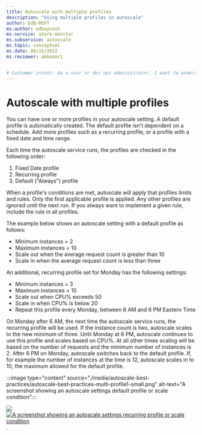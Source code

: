 ```yaml
---
title: Autoscale with multiple profiles
description: "Using multiple profiles in autoscale"
author: EdB-MSFT
ms.author: edbaynash
ms.service: azure-monitor
ms.subservice: autoscale
ms.topic: conceptual
ms.date: 09/15/2022
ms.reviewer: akkumari


# Customer intent: As a user or dev ops administrator, I want to understand how set up autoscale with more than one profile so I can scale my resources with more flexibility.
---
```


# Autoscale with multiple profiles

You can have one or more profiles in your autoscale setting.
A default profile is automatically created. The default profile isn't dependent on a schedule. Add more profiles such as a recurring profile, or a profile with a fixed date and time range.

Each time the autoscale service runs, the profiles are checked in the following  order:

1. Fixed Date profile
1. Recurring profile
1. Default ("Always") profile

When a profile's conditions are met, autoscale will apply that profiles limits and rules. Only the first applicable profile is applied. Any other profiles are ignored until the next run. If you always want to implement a given rule, include the rule in all profiles.

The example below shows an autoscale setting with a default profile as follows:

+ Minimum instances = 2
+ Maximum instances = 10
+ Scale out when the average request count is greater than 10
+ Scale in when the average request count is less than three

An additional, recurring profile set for Monday has the following settings:

+ Minimum instances = 3
+ Maximum instances = 10
+ Scale out when CPU% exceeds 50
+ Scale in when CPU% is below 20
+ Repeat this profile every Monday, between 6 AM and 6 PM Eastern Time

On Monday after 6 AM, the next time the autoscale service runs, the recurring profile will be used. If the instance count is two, autoscale scales to the new minimum of three. Until Monday at 6 PM, autoscale continues to use this profile and scales based on CPU%. At all other times scaling will be based on the number of requests and the minimum number of instances is 2.
After 6 PM on Monday, autoscale switches back to the default profile. If, for example the number of instances at the time is 12, autoscale scales in to 10, the maximum allowed for the default profile.

:::image type="content" source="./media/autoscale-best-practices/autoscale-best-practices-multi-profile1-small.png" alt-text="A screenshot showing an autoscale settings default profile or scale condition":::

[![](./media/autoscale-best-practices/autoscale-best-practices-multi-profile1-small.png)](./media/autoscale-best-practices/autoscale-best-practices-multi-profile1.png#lightbox)
[![A screenshot showing an autoscale settings recurring profile or scale condition](./media/autoscale-best-practices/autoscale-best-practices-multi-profile2-small.png)](./media/autoscale-best-practices/autoscale-best-practices-multi-profile2.png#lightbox).


